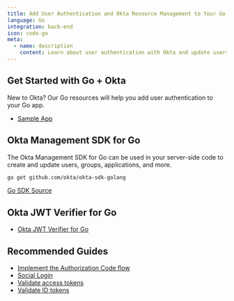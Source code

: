 ```yaml
---
title: Add User Authentication and Okta Resource Management to Your Go App
language: Go
integration: back-end
icon: code-go
meta:
  - name: description
    content: Learn about user authentication with Okta and update users, groups, and applications with the Okta Management SDK for Go.
---
```


## Get Started with Go + Okta

New to Okta? Our Go resources will help you add user authentication to your Go app.

<ul class='language-ctas'>
	<li>
		<a href='https://github.com/okta/samples-golang' class='Button--blueDarkOutline' data-proofer-ignore>
			<span>Sample App</span>
		</a>
	</li>
</ul>

## Okta Management SDK for Go

The Okta Management SDK for Go can be used in your server-side code to create and update users, groups, applications, and more.

```bash
go get github.com/okta/okta-sdk-golang
```

<a href='https://github.com/okta/okta-sdk-golang'>
	<span class='fa fa-github'></span> <span>Go SDK Source</span>
</a>

## Okta JWT Verifier for Go

<ul class="language-libraries">
	<li>
		<i class='fa fa-github'></i>
		<a href="https://github.com/okta/okta-jwt-verifier-golang">
			<span>Okta JWT Verifier for Go</span>
		</a>
	</li>
</ul>

## Recommended Guides


- [Implement the Authorization Code flow](/docs/guides/implement-auth-code/)
- [Social Login](/docs/concepts/social-login/)
- [Validate access tokens](/docs/guides/validate-access-tokens)
- [Validate ID tokens](/docs/guides/validate-id-tokens)

